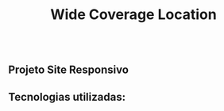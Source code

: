 <h1 align="center">Wide Coverage Location</h1>
<br>
<br>
<h2>Projeto Site Responsivo</h2>
<h2>Tecnologias utilizadas:</h2>

